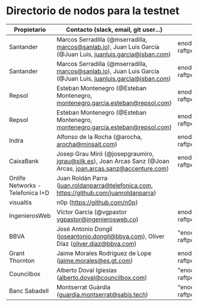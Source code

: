 ﻿# Directorio de nodos para la testnet

| Propietario | Contacto (slack, email, git user...) | enode |
| ----------- | ------------------------------------ | ----- |
| Santander | Marcos Serradilla (@mserradilla, marcos@sanlab.io), Juan Luis García (@Juan Luis, juanluis.garcia@isban.com) | enode://9c11f1a41f5cbad2b59a64f2ec15f0a2b39f40aa88f0a3f77df0300f1a9a13af61d85f90894d9d7f71812be9c8c1b5bc2c2e6a055c8d4a40bddf45407c711b1b@52.56.69.220:21000?raftport=41000 |
| Santander | Marcos Serradilla (@mserradilla, marcos@sanlab.io), Juan Luis García (@Juan Luis, juanluis.garcia@isban.com) | enode://60885eb65783a6c7bdee131b9b70dd3b0dc084bbfafe4adef7d4ba740ec834bf7df467a747b7e150c822d7a7c7e8885c1f571e901b577408182990433dc83f91@35.176.197.87:21000?raftport=41000 |
| Repsol | Esteban Montenegro (@Esteban Montenegro, montenegro.garcia.esteban@repsol.com) | enode://5c0fab3c53ae3790cc58e13ed1a01b44d5f508568d61a93ed84b52964e52a2801daaf49007cc62a176cb9f48ecd12e368e55212937ca9f3a775a45bc7a883983@52.169.13.168:21000?raftport=41000" |
| Repsol | Esteban Montenegro (@Esteban Montenegro, montenegro.garcia.esteban@repsol.com) | enode://2bf9235d4b420ab7f633da2dce8787b97ea33f77ed13c82f4c746a1aba01140c5b65924f6497cad483ce680f00b2005d16322284aa8e64c032d6255557724b6e@52.164.228.204:21000?raftport=41000 |
| Indra | Alfonso de la Rocha (@arocha, arocha@minsait.com) | enode://669da0c4581e4cd04bb67690acfa739f27bd1f69522d7df73820b865cd78ceb2ad1c29fd982845194db1efe81a4d814c248707a97be00b903feb7215cf07e211@40.118.64.233:21000?raftport=41000 |
| CaixaBank | Josep Grau Miró (@josepgraumiro, jgrau@silk.es), Joan Arcas Sanz (@Joan Arcas, joan.arcas.sanz@accenture.com) | enode://e09ff0ef7c031799d9eafc171308435e10b27566230060fb03ada522104113065e493dbad1b936da9dd093226b19e68482901a554dcbfe70db45e5ba878a61ca@158.177.89.28:21000?raftport=41000 |
| Onlife Networks -Telefonica I+D | Juan Roldán Parra (juan.roldanparra@telefonica.com, https://github.com/juanroldanparra) |  |
| visualtis | n0p (https://github.com/n0p) |  |
| IngenierosWeb | Víctor García (@vgpastor vgpastor@ingenierosweb.co) | enode://c7fc7e34b0cf828a997c7c2032b32117121f1aab0c265240ea20fbdb688a166b50d19471d6000d68790a5fc593c6180e9522d6f1abd491b805683d9012af132b@13.94.239.188:21000?raftport=41000 |
| BBVA | José Antonio Dongil (joseantonio.dongil@bbva.com), Oliver Díaz (oliver.diaz@bbva.com) | "enode://c391f8e413c65ce1d930f5773c6f9e557de49e3d32ce2fb4849bb9b360845c1d76db5d6362816b341451853b3e9cd6a368df90253a64b78e7c552ac07cef257a@52.16.39.13:21000?raftport=41000" |
| Grant Thornton | Jaime Morales Rodríguez de Lope (jaime.morales@es.gt.com) | enode://8062653faf22b72d8d0b98a22a26e36a447896689f161ae48ac18a4d95e036469988c64bf4cb7d92f21e248659f010db9646027004d5c86392c7fd74f923c6bd@34.242.192.72:21000?raftport=41000 |
| Councilbox | Alberto Doval Iglesias (alberto.doval@councilbox.com) | "enode://2bd34ad1daf7c37e7127726f093fc64af00622717b6f146cf3bf98faa436d9ea74875dee920f3f566075ba85d7e4fcf8fc61e7a5fd931245227268c82f63ddde@145.239.197.140:21000?raftport=41000" |
| Banc Sabadell | Montserrat Guàrdia (guardia.montserrat@sabis.tech) | "enode://fb3245b81fe87faf1186b2e8bba3997235b3d85d76e472ab5ca1165a7e48af7f1ad5f383ae5db579f3f0a5fb39f321ebbff6d23bae7d4771ea4ab57b1f00adf7@82.196.3.83:21000?raftport=41000" |